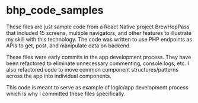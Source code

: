 # bhp_code_samples

These files are just sample code from a React Native project BrewHopPass that included 15 screens, multiple navigators, and other features to illustrate my skill with this 
technology. The code was written to use PHP endpoints as APIs to get, post, and manipulate data on backend.

These files were early commits in the app development process. They have been refactored to eliminate unnecessary commenting, console.logs, etc. I also refactored code to move common component structures/patterns across the app into individual components.

This code is meant to serve as example of logic/app development process which is why I committed these files specifically. 
